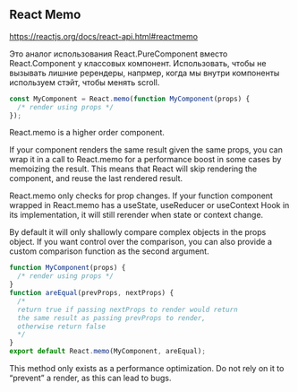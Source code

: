 
## React Memo
https://reactjs.org/docs/react-api.html#reactmemo

Это аналог использования React.PureComponent вместо React.Component у классовых компонент.
Использовать, чтобы не вызывать лишние ререндеры, напрмер, когда мы внутри компоненты используем стэйт, чтобы менять scroll.

```typescript jsx
const MyComponent = React.memo(function MyComponent(props) {
  /* render using props */
});
```
React.memo is a higher order component.

If your component renders the same result given the same props, you can wrap it in a call to React.memo for a performance boost in some cases by memoizing the result. 
This means that React will skip rendering the component, and reuse the last rendered result.

React.memo only checks for prop changes. If your function component wrapped in React.memo has a useState, useReducer or useContext Hook in its implementation, it will still rerender when state or context change.

By default it will only shallowly compare complex objects in the props object. If you want control over the comparison, you can also provide a custom comparison function as the second argument.
```typescript jsx
function MyComponent(props) {
  /* render using props */
}
function areEqual(prevProps, nextProps) {
  /*
  return true if passing nextProps to render would return
  the same result as passing prevProps to render,
  otherwise return false
  */
}
export default React.memo(MyComponent, areEqual);
```
This method only exists as a performance optimization. Do not rely on it to “prevent” a render, as this can lead to bugs.
